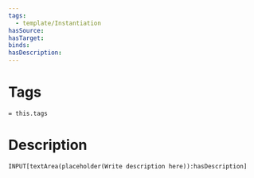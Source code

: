 ```yaml
---
tags:
  - template/Instantiation
hasSource:
hasTarget:
binds:
hasDescription:
---
```

# Tags
`= this.tags`

# Description
```meta-bind
INPUT[textArea(placeholder(Write description here)):hasDescription]
```